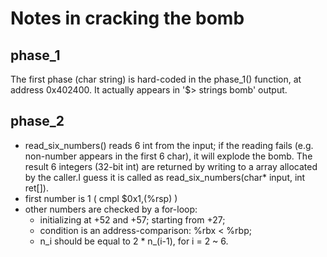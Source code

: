 # Notes in cracking the bomb

## phase_1

The first phase (char string) is hard-coded in the phase_1() function, at address 0x402400. It actually appears in '$> strings bomb' output.

## phase_2

- read_six_numbers() reads 6 int from the input; if the reading fails
  (e.g. non-number appears in the first 6 char), it will explode the bomb.
  The result 6 integers (32-bit int) are returned by writing to a array
  allocated by the caller.I guess it is called as
  read_six_numbers(char* input, int ret[]).
- first number is 1 (  cmpl   $0x1,(%rsp)  )
- other numbers are checked by a for-loop:
  - initializing at +52 and +57; starting from +27;
  - condition is an address-comparison: %rbx < %rbp;
  - n_i should be equal to 2 * n_(i-1), for i = 2 ~ 6.
